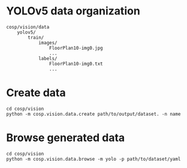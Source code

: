 # YOLOv5 data organization
```
cosp/vision/data
    yolov5/
        train/
            images/
                FloorPlan10-img0.jpg
                ...
            labels/
                FloorPlan10-img0.txt
                ...
```

# Create data
```
cd cosp/vision
python -m cosp.vision.data.create path/to/output/dataset. -n name
```

# Browse generated data
```
cd cosp/vision
python -m cosp.vision.data.browse -m yolo -p path/to/dataset/yaml
```
